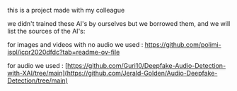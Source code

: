 this is a project made with my colleague 

we didn't trained these AI's by ourselves but we borrowed them, and we will list the sources of the AI's:

for images and videos with no audio we used : https://github.com/polimi-ispl/icpr2020dfdc?tab=readme-ov-file

for audio we used : [https://github.com/Guri10/Deepfake-Audio-Detection-with-XAI/tree/main](https://github.com/Jerald-Golden/Audio-Deepfake-Detection/tree/main)

